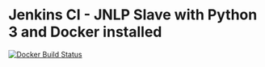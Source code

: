 # Jenkins CI - JNLP Slave with Python 3 and Docker installed #

[![Docker Build Status](https://img.shields.io/docker/build/warfox/jnlp-slave-python-3-docker.svg)](https://hub.docker.com/r/warfox/jnlp-slave-python-3-docker/)
